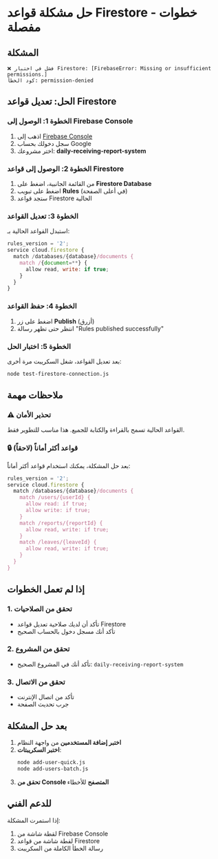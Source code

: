 # حل مشكلة قواعد Firestore - خطوات مفصلة

## المشكلة
```
❌ فشل في اختبار Firestore: [FirebaseError: Missing or insufficient permissions.]
كود الخطأ: permission-denied
```

## الحل: تعديل قواعد Firestore

### الخطوة 1: الوصول إلى Firebase Console
1. اذهب إلى [Firebase Console](https://console.firebase.google.com)
2. سجل دخولك بحساب Google
3. اختر مشروعك: **daily-receiving-report-system**

### الخطوة 2: الوصول إلى قواعد Firestore
1. من القائمة الجانبية، اضغط على **Firestore Database**
2. اضغط على تبويب **Rules** (في أعلى الصفحة)
3. ستجد قواعد Firestore الحالية

### الخطوة 3: تعديل القواعد
استبدل القواعد الحالية بـ:

```javascript
rules_version = '2';
service cloud.firestore {
  match /databases/{database}/documents {
    match /{document=**} {
      allow read, write: if true;
    }
  }
}
```

### الخطوة 4: حفظ القواعد
1. اضغط على زر **Publish** (أزرق)
2. انتظر حتى تظهر رسالة "Rules published successfully"

### الخطوة 5: اختبار الحل
بعد تعديل القواعد، شغل السكريبت مرة أخرى:
```bash
node test-firestore-connection.js
```

## ملاحظات مهمة

### ⚠️ تحذير الأمان
القواعد الحالية تسمح بالقراءة والكتابة للجميع. هذا مناسب للتطوير فقط.

### 🔒 قواعد أكثر أماناً (لاحقاً)
بعد حل المشكلة، يمكنك استخدام قواعد أكثر أماناً:

```javascript
rules_version = '2';
service cloud.firestore {
  match /databases/{database}/documents {
    match /users/{userId} {
      allow read: if true;
      allow write: if true;
    }
    match /reports/{reportId} {
      allow read, write: if true;
    }
    match /leaves/{leaveId} {
      allow read, write: if true;
    }
  }
}
```

## إذا لم تعمل الخطوات

### 1. تحقق من الصلاحيات
- تأكد أن لديك صلاحية تعديل قواعد Firestore
- تأكد أنك مسجل دخول بالحساب الصحيح

### 2. تحقق من المشروع
- تأكد أنك في المشروع الصحيح: `daily-receiving-report-system`

### 3. تحقق من الاتصال
- تأكد من اتصال الإنترنت
- جرب تحديث الصفحة

## بعد حل المشكلة

1. **اختبر إضافة المستخدمين** من واجهة النظام
2. **اختبر السكريبتات**:
   ```bash
   node add-user-quick.js
   node add-users-batch.js
   ```
3. **تحقق من Console المتصفح** للأخطاء

## للدعم الفني
إذا استمرت المشكلة:
1. لقطة شاشة من Firebase Console
2. لقطة شاشة من قواعد Firestore
3. رسالة الخطأ الكاملة من السكريبت 